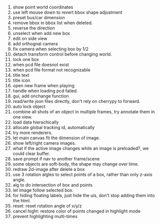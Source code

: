 1. show point world coordinates
1. use left mouse down to revert bbox shape adjustment
1. preset bus/car dimension
1. remove bbox in bbox list when deleted.
2. reverse the direction
3. unselect when add new box
4. edit on side view
5. add orthognal camera
6. fix camera when selecting box by 1/2
7. detach transform control before changing world.
8. lock one box
9. when pcd file doesnot exist
10. when pcd file format not recognizable
11. title text
12. title icon
12.  open new frame when playing
13.  handle when loading pcd failed.
14.  gui, add onchange function
15.  read/write json files directly, don't rely on cherrypy to forward.
16.  auto lock object
17.  combine all shots of an object in multiple frames, try annotate them in one view.
18.  load data hierachically
19.  allocate global tracking id, automatically
20.  try more renderers.
21.  let main canvas fit the dimension of image.
22.  show left/right camera images.
23.  what if the active image changes while an image is preloaded?, we could clear buffer.
24.  save prompt if nav to another frame/scene
25.  some objects are soft-body, the shape may change over time.
26.  redraw 2d-image after delete a box
27.  use 3 rotation algles to select points of a box, rather than only z-axis angle.
28.  alg to do intersection of box and points
29.  let image follow selected box.
30.  for hiding floating labels, just hide the uis, don't stop adding them into the html.
31.  reset: reset rotation angle of x/y/z
32.  cancel hight: restore color of points changed in highlight mode
33.  prevent highlighting multi-times